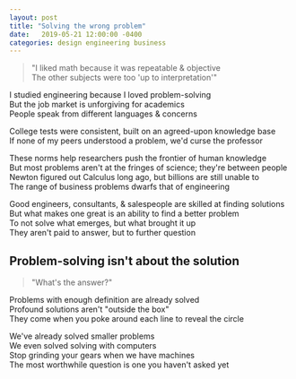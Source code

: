 ```yaml
---
layout: post
title: "Solving the wrong problem"
date:   2019-05-21 12:00:00 -0400
categories: design engineering business
---
```

> "I liked math because it was repeatable & objective  
> The other subjects were too 'up to interpretation'"

I studied engineering because I loved problem-solving  
But the job market is unforgiving for academics  
People speak from different languages & concerns

College tests were consistent, built on an agreed-upon knowledge base  
If none of my peers understood a problem, we'd curse the professor  

These norms help researchers push the frontier of human knowledge  
But most problems aren't at the fringes of science; they're between people  
Newton figured out Calculus long ago, but billions are still unable to  
The range of business problems dwarfs that of engineering

Good engineers, consultants, & salespeople are skilled at finding solutions  
But what makes one great is an ability to find a better problem  
To not solve what emerges, but what brought it up  
They aren't paid to answer, but to further question

## Problem-solving isn't about the solution

> "What's the answer?"

Problems with enough definition are already solved  
Profound solutions aren't "outside the box"  
They come when you poke around each line to reveal the circle

We've already solved smaller problems  
We even solved solving with computers  
Stop grinding your gears when we have machines  
The most worthwhile question is one you haven't asked yet

